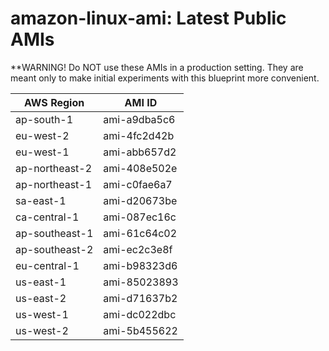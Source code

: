 # amazon-linux-ami: Latest Public AMIs

**WARNING! Do NOT use these AMIs in a production setting. They are meant only to make
    initial experiments with this blueprint more convenient.

| AWS Region | AMI ID |
| ---------- | ------ |
| ap-south-1 | ami-a9dba5c6 |
| eu-west-2 | ami-4fc2d42b |
| eu-west-1 | ami-abb657d2 |
| ap-northeast-2 | ami-408e502e |
| ap-northeast-1 | ami-c0fae6a7 |
| sa-east-1 | ami-d20673be |
| ca-central-1 | ami-087ec16c |
| ap-southeast-1 | ami-61c64c02 |
| ap-southeast-2 | ami-ec2c3e8f |
| eu-central-1 | ami-b98323d6 |
| us-east-1 | ami-85023893 |
| us-east-2 | ami-d71637b2 |
| us-west-1 | ami-dc022dbc |
| us-west-2 | ami-5b455622 |
